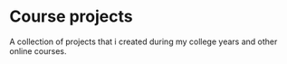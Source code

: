 # Course projects
A collection of projects that i created during my college years and other online courses.

